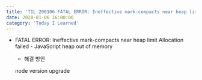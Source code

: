 ```yaml
---
title: 'TIL 200106 FATAL ERROR: Ineffective mark-compacts near heap limit Allocation failed - JavaScript heap out of memory'
date: 2020-01-06 16:00:00
category: 'Today I Learned'
---
```


- FATAL ERROR: Ineffective mark-compacts near heap limit Allocation failed - JavaScript heap out of memory

  - 해결 방안

  node version upgrade

